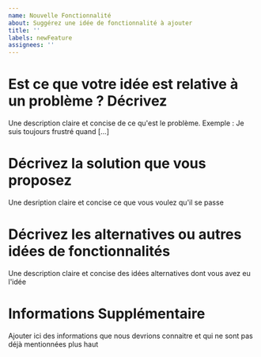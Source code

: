 ```yaml
---
name: Nouvelle Fonctionnalité
about: Suggérez une idée de fonctionnalité à ajouter
title: ''
labels: newFeature
assignees: ''
---
```


# Est ce que votre idée est relative à un problème ? Décrivez

Une description claire et concise de ce qu'est le problème. Exemple : Je suis toujours frustré quand [...]

# Décrivez la solution que vous proposez

Une desription claire et concise ce que vous voulez qu'il se passe

# Décrivez les alternatives ou autres idées de fonctionnalités

Une description claire et concise des idées alternatives dont vous avez eu l'idée

# Informations Supplémentaire

Ajouter ici des informations que nous devrions connaitre et qui ne sont pas déjà mentionnées plus haut
